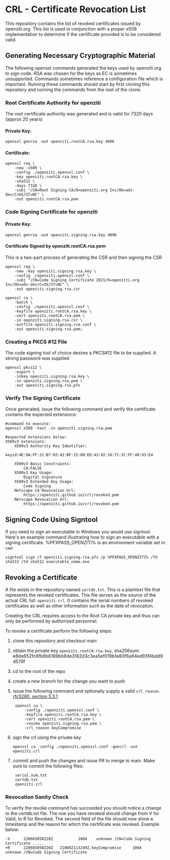 # CRL - Certificate Revocation List

This repository contains the list of revoked certificates issued by openziti.org. This list is used
in conjunction with a proper x509 implementation to determine if the certificate provided is to be
considered valid.

## Generating Necessary Cryptographic Material

The following openssl commands generated the keys used by openziti.org to sign code. RSA was chosen for
the keys as EC is sometimes unsupported.  Commands sometimes reference a configuration file which is 
important. Running these commands should start by first cloning this repository and running the
commands from the root of the clone.

### Root Certificate Authority for openziti

The root certificate authority was generated and is valid for 7320 days (approx 20 years)

#### Private Key:
    openssl genrsa -out openziti.rootCA.rsa.key 4096

#### Certificate:
    openssl req \
        -new -x509 \
        -config ./openziti.openssl.conf \
        -key openziti.rootCA.rsa.key \
        -sha512 \
        -days 7320 \
        -subj "/CN=Root Signing CA/O=openziti.org Inc/OU=adv-dev/C=US/ST=NC" \
        -out openziti.rootCA.rsa.pem

### Code Signing Certificate for openziti

#### Private Key:
    openssl genrsa -out openziti.signing.rsa.key 4096

#### Certificate Signed by openziti.rootCA.rsa.pem

This is a two-part process of generating the CSR and then signing the CSR

    openssl req \
        -new -key openziti.signing.rsa.key \
        -config ./openziti.openssl.conf \
        -subj "/CN=Code Signing Certificate 2021/O=openziti.org Inc/OU=adv-dev/C=US/ST=NC" \
        -out openziti.signing.rsa.csr
    
    openssl ca \
        -batch \
        -config ./openziti.openssl.conf \
        -keyfile openziti.rootCA.rsa.key \
        -cert openziti.rootCA.rsa.pem \
        -in openziti.signing.rsa.csr \
        -extfile openziti.signing.rsa.conf \
        -out openziti.signing.rsa.pem;

### Creating a PKCS #12 File

The code signing tool of choice desires a PKCS#12 file to be supplied. A strong password was supplied

    openssl pkcs12 \
        -export \
        -inkey openziti.signing.rsa.key \
        -in openziti.signing.rsa.pem \
        -out openziti.signing.rsa.pfx 

### Verify The Signing Certificate

Once generated, issue the following command and verify the certificate contains the expected extensions:

    #command to execute:
    openssl x509 -text -in openziti.signing.rsa.pem

    #expected extensions below:
    X509v3 extensions:
        X509v3 Authority Key Identifier:
            keyid:4E:9A:FF:21:B7:03:42:BF:15:6B:ED:43:82:16:71:3C:FF:40:93:E4

        X509v3 Basic Constraints:
            CA:FALSE
        X509v3 Key Usage:
            Digital Signature
        X509v3 Extended Key Usage:
            Code Signing
        Netscape CA Revocation Url:
            https://openziti.github.io/crl/revoked.pem
        Netscape Revocation Url:
            https://openziti.github.io/crl/revoked.pem

## Signing Code Using Signtool

If you need to sign an executable in Windows you would use signtool. Here's an example command illustrating how to 
sign an executable with a signing certificate. %PFXPASS_OPENZITI% is an environment variable set in `cmd`:

    signtool sign /f openziti.signing.rsa.pfx /p %PFXPASS_OPENZITI% /fd sha512 /td sha512 executable_name.exe

## Revoking a Certificate

A file exists in the repository named `certdb.txt`. This is a plaintext file that represents the revoked
certificates.  This file serves as the source of the actual CRL list: `openziti.crl`. It contains the
serial numbers of revoked certificates as well as other information such as the date of revocation.

Creating the CRL requires access to the Root CA private key and thus can only be performed by authorized personnel.

To revoke a certificate perform the following steps:

1. clone this repository and checkout main
1. obtain the private key `openziti.rootCA.rsa.key`, sha256sum: e8de652fc6fb6b6189bb6de3162d3c3ea5ef019b1e80f6a94ed93f4bdd9d579f
1. cd to the root of the repo
1. create a new branch for the change you want to push 
1. issue the following command and optionally supply a valid `crl_reason`. [rfc5280, section 5.3.1](https://datatracker.ietf.org/doc/html/rfc5280#section-5.3.1)
   
        openssl ca \
            -config ./openziti.openssl.conf \
            -keyfile openziti.rootCA.rsa.key \
            -cert openziti.rootCA.rsa.pem \
            -revoke openziti.signing.rsa.pem \
            -crl_reason keyCompromise
   
1. sign the crl using the private key 

       openssl ca -config ./openziti.openssl.conf -gencrl -out openziti.crl

1. commit and push the changes and issue PR to merge to main. Make sure to commit the following files:
    
        serial.num.txt
        certdb.txt
        openziti.crl

### Revocation Sanity Check

To verify the revoke command has succeeded you should notice a change to the certdb.txt file. The row you have revoked should
change from V for Valid, to R for Revoked. The second field of the file should now show a timestamp and the reason for which
the certificate was revoked. Example below:

    -V      220603050220Z           1004    unknown /CN=Code Signing Certificate .....
    +R      220603050220Z   210602113249Z,keyCompromise     1004    unknown /CN=Code Signing Certificate